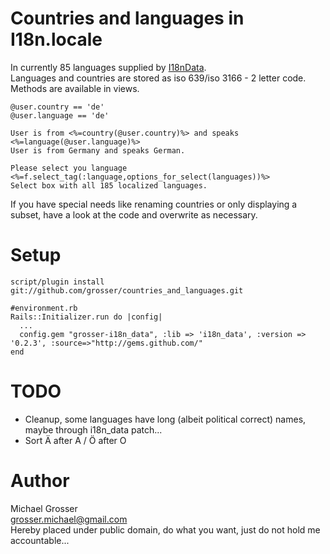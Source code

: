 Countries and languages in I18n.locale
======================================
In currently 85 languages supplied by [I18nData](http://github.com/grosser/i18n_data).  
Languages and countries are stored as iso 639/iso 3166 - 2 letter code.  
Methods are available in views.

    @user.country == 'de'
    @user.language == 'de'

    User is from <%=country(@user.country)%> and speaks <%=language(@user.language)%>
    User is from Germany and speaks German.

    Please select you language <%=f.select_tag(:language,options_for_select(languages))%>
    Select box with all 185 localized languages.

If you have special needs like renaming countries or only displaying a subset,
have a look at the code and overwrite as necessary.

Setup
=====
    script/plugin install git://github.com/grosser/countries_and_languages.git

    #environment.rb
    Rails::Initializer.run do |config|
      ...
      config.gem "grosser-i18n_data", :lib => 'i18n_data', :version => '0.2.3', :source=>"http://gems.github.com/"
    end

TODO
====
 - Cleanup, some languages have long (albeit political correct) names, maybe through i18n_data patch...
 - Sort Ä after A / Ö after O

Author
======
Michael Grosser  
grosser.michael@gmail.com  
Hereby placed under public domain, do what you want, just do not hold me accountable...  
